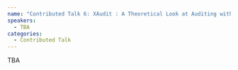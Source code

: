 ```yaml
---
name: "Contributed Talk 6: XAudit : A Theoretical Look at Auditing with Explanations"
speakers:
  - TBA
categories:
  - Contributed Talk
---
```


TBA
